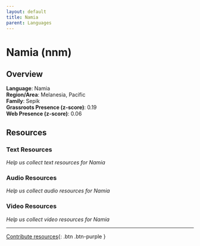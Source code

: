 ```yaml
---
layout: default
title: Namia
parent: Languages
---
```


# Namia (nnm)

## Overview

**Language**: Namia  
**Region/Area**: Melanesia, Pacific  
**Family**: Sepik  
**Grassroots Presence (z-score)**: 0.19  
**Web Presence (z-score)**: 0.06  

## Resources

### Text Resources
*Help us collect text resources for Namia*

### Audio Resources
*Help us collect audio resources for Namia*

### Video Resources
*Help us collect video resources for Namia*

---

[Contribute resources](https://forms.office.com/e/1SfLJx3u1r){: .btn .btn-purple }
